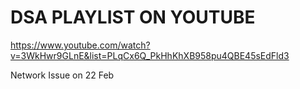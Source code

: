 # DSA PLAYLIST ON YOUTUBE

https://www.youtube.com/watch?v=3WkHwr9GLnE&list=PLqCx6Q_PkHhKhXB958pu4QBE45sEdFld3

Network Issue on 22 Feb
